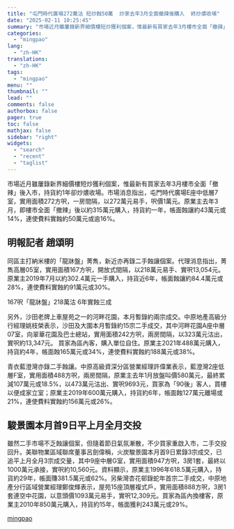 ```yaml
---
title: "屯門時代廣場272萬沽 短炒蝕50萬  炒家去年3月全面撤辣後購入  終炒燶收場"
date: "2025-02-11 10:25:45"
summary: "市場近月雖屢錄新界細價樓短炒獲利個案，惟最新有買家去年3月樓市全面「撤辣」後入市，持貨約1年卻炒燶..."
categories:
  - "mingpao"
lang:
  - "zh-HK"
translations:
  - "zh-HK"
tags:
  - "mingpao"
menu: ""
thumbnail: ""
lead: ""
comments: false
authorbox: false
pager: true
toc: false
mathjax: false
sidebar: "right"
widgets:
  - "search"
  - "recent"
  - "taglist"
---
```


市場近月雖屢錄新界細價樓短炒獲利個案，惟最新有買家去年3月樓市全面「撤辣」後入市，持貨約1年卻炒燶收場。市場消息指出，屯門時代廣場E座中低層7室，實用面積272方呎，一房間隔，以272萬元易手，呎價1萬元。原業主去年3月，即樓市全面「撤辣」後以約315萬元購入，持貨約一年，帳面蝕讓約43萬元或14%，連使費料實蝕約50萬元或逾16%。


明報記者 趙頌明
--------

同區主打納米樓的「龍牀盤」菁雋，新近亦再錄二手蝕讓個案。代理消息指出，菁雋高層05室，實用面積167方呎，開放式間隔，以218萬元易手、實呎13,054元。原業主2019年7月以約302.4萬元一手購入，持貨近6年，帳面蝕讓約84.4萬元或28%，連使費料實蝕約91萬元或30%。

167呎「龍牀盤」218萬沽 6年實蝕三成

另外，沙田老牌上車屋苑之一的河畔花園，本月暫錄約兩宗成交。中原地產高級分行經理姚枝榮表示，沙田及大圍本月暫錄約15宗二手成交，其中河畔花園A座中層07室，向翠華花園及巴士總站，實用面積242方呎，兩房間隔，以323萬元沽出，實呎約13,347元。 買家為區內客，購入單位自住。原業主2021年488萬元購入，持貨約4年，帳面蝕165萬元或34%，連使費料實蝕約188萬元或38%。

青衣藍澄灣亦錄二手蝕讓。中原高級資深分區營業經理許偉業表示，藍澄灣2座低層F室，實用面積488方呎，兩房間隔，原業主去年1月放盤叫價580萬元，最終累減107萬元或18.5%，以473萬元沽出、實呎9693元，買家為「90後」客人，買樓以便成家立室；原業主2019年600萬元購入，持貨約6年，帳面蝕127萬元離場或21%，連使費料實蝕約156萬元或26%。

駿景園本月首9日平上月全月交投
---------------

雖然二手市場不乏蝕讓個案，但隨着節日氣氛漸散，不少買家重啟入市，二手交投回升。美聯物業區域聯席董事呂劍偉稱，火炭駿景園本月首9日累錄3宗成交，已追平上月全月3宗成交量，其中9座中層G室，實用面積947方呎，3房1套，最終以1000萬元承接，實呎約10,560元。資料顯示，原業主1996年618.5萬元購入，持貨約29年，帳面賺381.5萬元或62%。另柴灣杏花邨錄蛇年首宗二手成交，中原地產分行區域營業經理鄭俊輝表示，屋苑15座頂層複式戶，實用面積888方呎，3房1套連空中花園，以意頭價1093萬元易手，實呎12,309元。買家為區內換樓客，原業主2010年850萬元購入，持貨約15年，帳面獲利243萬元或29%。

[mingpao](https://finance.mingpao.com/fin/instantp/20250211/1739239829390/%e5%b1%af%e9%96%80%e6%99%82%e4%bb%a3%e5%bb%a3%e5%a0%b4272%e8%90%ac%e6%b2%bd-%e7%9f%ad%e7%82%92%e8%9d%9550%e8%90%ac-%e7%82%92%e5%ae%b6%e5%8e%bb%e5%b9%b43%e6%9c%88%e5%85%a8%e9%9d%a2%e6%92%a4%e8%be%a3%e5%be%8c%e8%b3%bc%e5%85%a5-%e7%b5%82%e7%82%92%e7%87%b6%e6%94%b6%e5%a0%b4)
